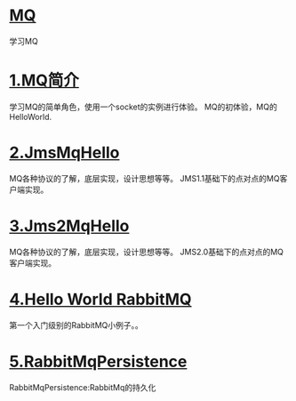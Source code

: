 # [MQ](https://github.com/a18792721831/MQ)
<p>学习MQ</p>

# [1.MQ简介](https://blog.csdn.net/a18792721831/article/details/91394870)
学习MQ的简单角色，使用一个socket的实例进行体验。
MQ的初体验，MQ的HelloWorld.
# [2.JmsMqHello](https://blog.csdn.net/a18792721831/article/details/91604801)
MQ各种协议的了解，底层实现，设计思想等等。
JMS1.1基础下的点对点的MQ客户端实现。
# [3.Jms2MqHello](https://blog.csdn.net/a18792721831/article/details/91604801)
MQ各种协议的了解，底层实现，设计思想等等。
JMS2.0基础下的点对点的MQ客户端实现。
# [4.Hello World RabbitMQ](https://blog.csdn.net/a18792721831/article/details/92710054)
第一个入门级别的RabbitMQ小例子。。
# [5.RabbitMqPersistence](https://blog.csdn.net/a18792721831/article/details/93129821)
RabbitMqPersistence:RabbitMq的持久化
